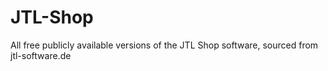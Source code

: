 # JTL-Shop
All free publicly available versions of the JTL Shop software, sourced from jtl-software.de
